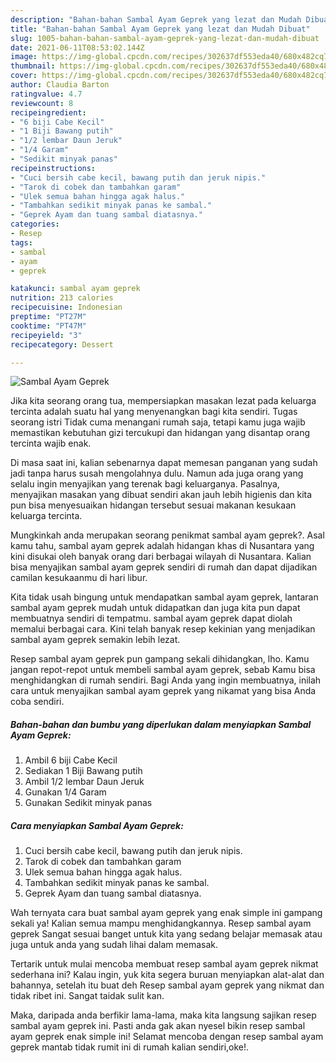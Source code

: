 ```yaml
---
description: "Bahan-bahan Sambal Ayam Geprek yang lezat dan Mudah Dibuat"
title: "Bahan-bahan Sambal Ayam Geprek yang lezat dan Mudah Dibuat"
slug: 1005-bahan-bahan-sambal-ayam-geprek-yang-lezat-dan-mudah-dibuat
date: 2021-06-11T08:53:02.144Z
image: https://img-global.cpcdn.com/recipes/302637df553eda40/680x482cq70/sambal-ayam-geprek-foto-resep-utama.jpg
thumbnail: https://img-global.cpcdn.com/recipes/302637df553eda40/680x482cq70/sambal-ayam-geprek-foto-resep-utama.jpg
cover: https://img-global.cpcdn.com/recipes/302637df553eda40/680x482cq70/sambal-ayam-geprek-foto-resep-utama.jpg
author: Claudia Barton
ratingvalue: 4.7
reviewcount: 8
recipeingredient:
- "6 biji Cabe Kecil"
- "1 Biji Bawang putih"
- "1/2 lembar Daun Jeruk"
- "1/4 Garam"
- "Sedikit minyak panas"
recipeinstructions:
- "Cuci bersih cabe kecil, bawang putih dan jeruk nipis."
- "Tarok di cobek dan tambahkan garam"
- "Ulek semua bahan hingga agak halus."
- "Tambahkan sedikit minyak panas ke sambal."
- "Geprek Ayam dan tuang sambal diatasnya."
categories:
- Resep
tags:
- sambal
- ayam
- geprek

katakunci: sambal ayam geprek 
nutrition: 213 calories
recipecuisine: Indonesian
preptime: "PT27M"
cooktime: "PT47M"
recipeyield: "3"
recipecategory: Dessert

---
```



![Sambal Ayam Geprek](https://img-global.cpcdn.com/recipes/302637df553eda40/680x482cq70/sambal-ayam-geprek-foto-resep-utama.jpg)

Jika kita seorang orang tua, mempersiapkan masakan lezat pada keluarga tercinta adalah suatu hal yang menyenangkan bagi kita sendiri. Tugas seorang istri Tidak cuma menangani rumah saja, tetapi kamu juga wajib memastikan kebutuhan gizi tercukupi dan hidangan yang disantap orang tercinta wajib enak.

Di masa  saat ini, kalian sebenarnya dapat memesan panganan yang sudah jadi tanpa harus susah mengolahnya dulu. Namun ada juga orang yang selalu ingin menyajikan yang terenak bagi keluarganya. Pasalnya, menyajikan masakan yang dibuat sendiri akan jauh lebih higienis dan kita pun bisa menyesuaikan hidangan tersebut sesuai makanan kesukaan keluarga tercinta. 



Mungkinkah anda merupakan seorang penikmat sambal ayam geprek?. Asal kamu tahu, sambal ayam geprek adalah hidangan khas di Nusantara yang kini disukai oleh banyak orang dari berbagai wilayah di Nusantara. Kalian bisa menyajikan sambal ayam geprek sendiri di rumah dan dapat dijadikan camilan kesukaanmu di hari libur.

Kita tidak usah bingung untuk mendapatkan sambal ayam geprek, lantaran sambal ayam geprek mudah untuk didapatkan dan juga kita pun dapat membuatnya sendiri di tempatmu. sambal ayam geprek dapat diolah memalui berbagai cara. Kini telah banyak resep kekinian yang menjadikan sambal ayam geprek semakin lebih lezat.

Resep sambal ayam geprek pun gampang sekali dihidangkan, lho. Kamu jangan repot-repot untuk membeli sambal ayam geprek, sebab Kamu bisa menghidangkan di rumah sendiri. Bagi Anda yang ingin membuatnya, inilah cara untuk menyajikan sambal ayam geprek yang nikamat yang bisa Anda coba sendiri.

<!--inarticleads1-->

##### Bahan-bahan dan bumbu yang diperlukan dalam menyiapkan Sambal Ayam Geprek:

1. Ambil 6 biji Cabe Kecil
1. Sediakan 1 Biji Bawang putih
1. Ambil 1/2 lembar Daun Jeruk
1. Gunakan 1/4 Garam
1. Gunakan Sedikit minyak panas




<!--inarticleads2-->

##### Cara menyiapkan Sambal Ayam Geprek:

1. Cuci bersih cabe kecil, bawang putih dan jeruk nipis.
1. Tarok di cobek dan tambahkan garam
1. Ulek semua bahan hingga agak halus.
1. Tambahkan sedikit minyak panas ke sambal.
1. Geprek Ayam dan tuang sambal diatasnya.




Wah ternyata cara buat sambal ayam geprek yang enak simple ini gampang sekali ya! Kalian semua mampu menghidangkannya. Resep sambal ayam geprek Sangat sesuai banget untuk kita yang sedang belajar memasak atau juga untuk anda yang sudah lihai dalam memasak.

Tertarik untuk mulai mencoba membuat resep sambal ayam geprek nikmat sederhana ini? Kalau ingin, yuk kita segera buruan menyiapkan alat-alat dan bahannya, setelah itu buat deh Resep sambal ayam geprek yang nikmat dan tidak ribet ini. Sangat taidak sulit kan. 

Maka, daripada anda berfikir lama-lama, maka kita langsung sajikan resep sambal ayam geprek ini. Pasti anda gak akan nyesel bikin resep sambal ayam geprek enak simple ini! Selamat mencoba dengan resep sambal ayam geprek mantab tidak rumit ini di rumah kalian sendiri,oke!.


